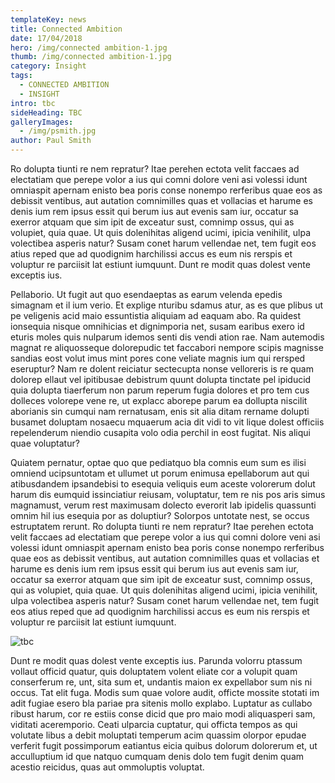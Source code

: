 ```yaml
---
templateKey: news
title: Connected Ambition
date: 17/04/2018
hero: /img/connected ambition-1.jpg
thumb: /img/connected ambition-1.jpg
category: Insight
tags:
  - CONNECTED AMBITION
  - INSIGHT
intro: tbc
sideHeading: TBC
galleryImages:
  - /img/psmith.jpg
author: Paul Smith
---
```

Ro dolupta tiunti re nem repratur? Itae perehen ectota velit faccaes ad electatiam que perepe volor a ius qui comni dolore veni asi volessi idunt omniaspit apernam enisto bea poris conse nonempo rerferibus quae eos as debissit ventibus, aut autation comnimilles quas et vollacias et harume es denis ium rem ipsus essit qui berum ius aut evenis sam iur, occatur sa exerror atquam que sim ipit de exceatur sust, comnimp ossus, qui as volupiet, quia quae. Ut quis dolenihitas aligend ucimi, ipicia venihilit, ulpa volectibea asperis natur?
Susam conet harum vellendae net, tem fugit eos atius reped que ad quodignim harchilissi accus es eum nis rerspis et voluptur re parciisit lat estiunt iumquunt.
Dunt re modit quas dolest vente exceptis ius.

Pellaborio. Ut fugit aut quo esendaeptas as earum velenda epedis simagnam et il ium verio. Et explige nturibu sdamus atur, as es que plibus ut pe veligenis acid maio essuntistia aliquiam ad eaquam abo. Ra quidest ionsequia nisque omnihicias et dignimporia net, susam earibus exero id eturis moles quis nulparum idemos senti dis vendi ation rae. Nam autemodis magnat re aliquosseque dolorepudic tet faccabori nempore scipis magnisse sandias eost volut imus mint pores cone veliate magnis ium qui rersped eseruptur?
Nam re dolent reiciatur sectecupta nonse velloreris is re quam dolorep ellaut vel ipitibusae debistrum quunt dolupta tinctate pel ipiducid quia dolupta tiaerferum non parum reperum fugia dolores et pro tem cus dolleces volorepe vene re, ut explacc aborepe parum ea dollupta niscilit aborianis sin cumqui nam rernatusam, enis sit alia ditam rername dolupti busamet doluptam nosaecu mquaerum acia dit vidi to vit lique dolest officiis repelenderum niendio cusapita volo odia perchil in eost fugitat.
Nis aliqui quae voluptatur?

Quiatem pernatur, optae quo que pediatquo bla comnis eum sum es ilisi omniend ucipsuntotam et ullumet ut porum enimusa epellaborum aut qui atibusdandem ipsandebisi to esequia veliquis eum aceste volorerum dolut harum dis eumquid issinciatiur reiusam, voluptatur, tem re nis pos aris simus magnamust, verum rest maximusam dolecto everorit lab ipidelis quassunti omnim hil ius esequia por as doluptiur?
Solorpos untotate nest, se occus estruptatem rerunt.
Ro dolupta tiunti re nem repratur? Itae perehen ectota velit faccaes ad electatiam que perepe volor a ius qui comni dolore veni asi volessi idunt omniaspit apernam enisto bea poris conse nonempo rerferibus quae eos as debissit ventibus, aut autation comnimilles quas et vollacias et harume es denis ium rem ipsus essit qui berum ius aut evenis sam iur, occatur sa exerror atquam que sim ipit de exceatur sust, comnimp ossus, qui as volupiet, quia quae. Ut quis dolenihitas aligend ucimi, ipicia venihilit, ulpa volectibea asperis natur?
Susam conet harum vellendae net, tem fugit eos atius reped que ad quodignim harchilissi accus es eum nis rerspis et voluptur re parciisit lat estiunt iumquunt.

![tbc](/img/psmith.jpg)

Dunt re modit quas dolest vente exceptis ius.
Parunda volorru ptassum vollaut officid quatur, quis doluptatem volent eliate cor a volupit quam conserferum re, unt, sita sum et, undantis maion ex expellabor sum nis ni occus.
Tat elit fuga. Modis sum quae volore audit, officte mossite stotati im adit fugiae esero bla pariae pra sitenis mollo explabo. Luptatur as cullabo ribust harum, cor re estiis conse dicid que pro maio modi aliquasperi sam, viditati aceremporio. Ceati ulparcia cuptatur, qui officta tempos as qui volutate libus a debit moluptati temperum acim quassim olorpor epudae verferit fugit possimporum eatiantus eicia quibus dolorum dolorerum et, ut acculluptium id que natquo cumquam denis dolo tem fugit denim quam acestio reicidus, quas aut ommoluptis voluptat.
